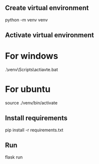 ## Create virtual environment
python -m venv venv

## Activate virtual environment
# For windows
.\venv\Scripts\actiavte.bat

# For ubuntu
source ./venv/bin/activate

## Install requirements
pip install -r requirements.txt

## Run 
flask run